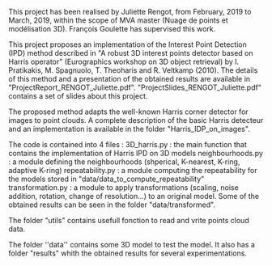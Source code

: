 This project has been realised by Juliette Rengot, from February, 2019 to March, 2019, within the scope of MVA master (Nuage de points et modélisation 3D). François Goulette has supervised this work.

This project proposes an implementation of the Interest Point Detection (IPD) method described in "A robust 3D interest points detector based on Harris operator" (Eurographics workshop on 3D object retrieval) by I. Pratikakis, M. Spagnuolo, T. Theoharis and R. Veltkamp (2010).
The details of this method and a presentation of the obtained results are available in "ProjectReport_RENGOT_Juliette.pdf". "ProjectSlides_RENGOT_Juliette.pdf" contains a set of slides about this project.

The proposed method adapts the well-known Harris corner detector for images to point clouds. A complete description of the basic Harris detecteur and an implementation is available in the folder "Harris_IDP_on_images".

The code is contained into 4 files :
  3D_harris.py : the main function that contains the implementation of Harris IPD on 3D models
  neighbourhoods.py : a module defining the neighbourhoods (shperical, K-nearest, K-ring, adaptive K-ring)
  repeatability.py : a module computing the repeatability for the models stored in "data/data_to_compute_repeatability"
  transformation.py : a module to apply transformations (scaling, noise addition, rotation, change of resolution...) to an original model. Some of the obtained results can be seen in the folder "data/transformed".

The folder "utils" contains usefull fonction to read and vrite points cloud data.

The folder ''data'' contains some 3D model to test the model. It also has a folder "results" whith the obtained results for several experimentations.
